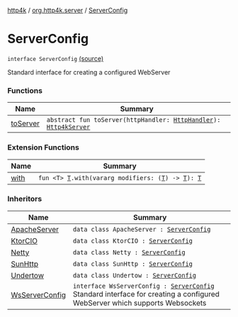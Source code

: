 [http4k](../../index.md) / [org.http4k.server](../index.md) / [ServerConfig](./index.md)

# ServerConfig

`interface ServerConfig` [(source)](https://github.com/http4k/http4k/blob/master/http4k-core/src/main/kotlin/org/http4k/server/http4kServer.kt#L23)

Standard interface for creating a configured WebServer

### Functions

| Name | Summary |
|---|---|
| [toServer](to-server.md) | `abstract fun toServer(httpHandler: `[`HttpHandler`](../../org.http4k.core/-http-handler.md)`): `[`Http4kServer`](../-http4k-server/index.md) |

### Extension Functions

| Name | Summary |
|---|---|
| [with](../../org.http4k.core/with.md) | `fun <T> `[`T`](../../org.http4k.core/with.md#T)`.with(vararg modifiers: (`[`T`](../../org.http4k.core/with.md#T)`) -> `[`T`](../../org.http4k.core/with.md#T)`): `[`T`](../../org.http4k.core/with.md#T) |

### Inheritors

| Name | Summary |
|---|---|
| [ApacheServer](../-apache-server/index.md) | `data class ApacheServer : `[`ServerConfig`](./index.md) |
| [KtorCIO](../-ktor-c-i-o/index.md) | `data class KtorCIO : `[`ServerConfig`](./index.md) |
| [Netty](../-netty/index.md) | `data class Netty : `[`ServerConfig`](./index.md) |
| [SunHttp](../-sun-http/index.md) | `data class SunHttp : `[`ServerConfig`](./index.md) |
| [Undertow](../-undertow/index.md) | `data class Undertow : `[`ServerConfig`](./index.md) |
| [WsServerConfig](../-ws-server-config/index.md) | `interface WsServerConfig : `[`ServerConfig`](./index.md)<br>Standard interface for creating a configured WebServer which supports Websockets |
